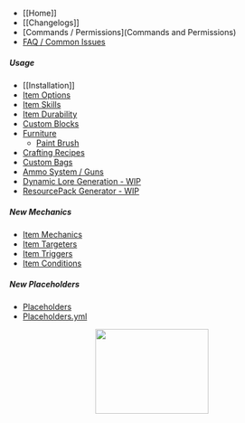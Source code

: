 * [[Home]]
* [[Changelogs]]
* [Commands / Permissions](Commands and Permissions)
* [FAQ / Common Issues](FAQ)

##### Usage
  * [[Installation]]
  * [Item Options](Options)
  * [Item Skills](Usage)
  * [Item Durability](CustomDurability)
  * [Custom Blocks](Custom-Blocks)
  * [Furniture](Furniture) 
    * [Paint Brush](Paint-Brush)
  * [Crafting Recipes](Recipes)
  * [Custom Bags](Bags)
  * [Ammo System / Guns](Ammo)
  * [Dynamic Lore Generation - WIP](Dynamic-Lore-Generation)
  * [ResourcePack Generator - WIP](ResourcePack-Generator)

##### New Mechanics
  * [Item Mechanics](Skills/Mechanics)
  * [Item Targeters](Skills/Targeters)
  * [Item Triggers](Skills/Triggers)
  * [Item Conditions](Skills/Conditions)

##### New Placeholders
  * [Placeholders](Placeholders)
  * [Placeholders.yml](placeholders.yml)

<div align="center" width="100px">
<a href="https://bisecthosting.com/mythiccraft">
<img src="https://www.bisecthosting.com/partners/custom-banners/fcbe6cdc-f647-4270-8a5c-b33b91617613.png" width="200px" height="150px" />
</a>
</div>